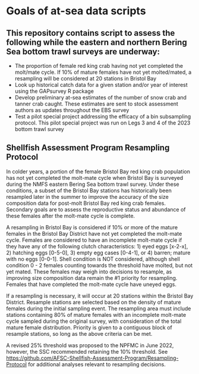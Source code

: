 # Goals of at-sea data scripts

## This repository contains script to assess the following while the eastern and northern Bering Sea bottom trawl surveys are underway: 
- The proportion of female red king crab having not yet completed the molt/mate cycle. If 10% of mature females have not yet molted/mated, a resampling will be considered at 20 stations in Bristol Bay
- Look up historical catch data for a given station and/or year of interest using the GAPsurvey R package
- Develop preliminary at-sea estimates of the number of snow crab and tanner crab caught. These estimates are sent to stock assessment authors as updates throughout the EBS survey
- Test a pilot special project addressing the efficacy of a bin subsampling protocol. This pilot special project was run on Legs 3 and 4 of the 2023 bottom trawl survey 

## Shellfish Assessment Program Resampling Protocol
In colder years, a portion of the female Bristol Bay red king crab population has not yet completed the molt-mate cycle when Bristol Bay is surveyed during the NMFS eastern Bering Sea bottom trawl survey.  Under these conditions, a subset of the Bristol Bay stations has historically been resampled later in the summer to improve the accuracy of the size composition data for post-molt Bristol Bay red king crab females. Secondary goals are to assess the reproductive status and abundance of these females after the molt-mate cycle is complete. 

A resampling in Bristol Bay is considered if 10% or more of the mature females in the Bristol Bay District have not yet completed the molt-mate cycle.  Females are considered to have an incomplete molt-mate cycle if they have any of the following clutch characteristics: 1) eyed eggs [x-2-x], 2) hatching eggs [0-5-0], 3) empty egg cases [0-4-1], or 4) barren; mature with no eggs [0-0-1].  Shell condition is NOT considered, although shell condition 0 - 2 females counting towards the threshold have molted, but not yet mated. These females may weigh into decisions to resample, as improving size composition data remain the #1 priority for resampling. Females that have completed the molt-mate cycle have uneyed eggs. 

If a resampling is necessary, it will occur at 20 stations within the Bristol Bay District.  Resample stations are selected based on the density of mature females during the initial sampling event.  The resampling area must include stations containing 80% of mature females with an incomplete molt-mate cycle sampled during the original survey, with consideration of the total mature female distribution.  Priority is given to a contiguous block of resample stations, so long as the above criteria can be met.

A revised 25% threshold was proposed to the NPFMC in June 2022, however, the SSC recommended retaining the 10% threshold. See https://github.com/AFSC-Shellfish-Assessment-Program/Resampling-Protocol for additional analyses relevant to resampling decisions. 
